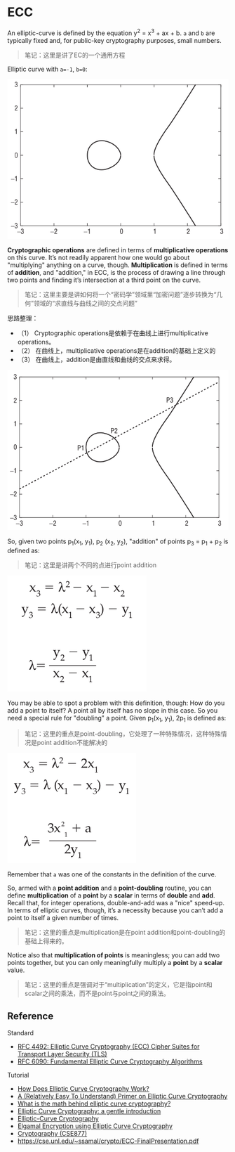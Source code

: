 # ECC

An elliptic-curve is defined by the equation y<sup>2</sup> = x<sup>3</sup> + ax + b. `a` and `b` are typically fixed and, for public-key cryptography purposes, small numbers.

> 笔记：这里是讲了EC的一个通用方程

Elliptic curve with `a=-1`, `b=0`:

![Elliptic curve with a = -1, b = 0](images/elliptic_curve_with_a_minus_1_and_b_0.png)

**Cryptographic operations** are defined in terms of **multiplicative operations** on this curve. It’s not readily apparent how one would go about "multiplying" anything on a curve, though. **Multiplication** is defined in terms of **addition**, and "addition," in ECC, is the process of drawing a line through two points and finding it’s intersection at a third point on the curve.

> 笔记：这里主要是讲如何将一个“密码学”领域里“加密问题”逐步转换为“几何”领域的“求直线与曲线之间的交点问题”

思路整理：

- （1） Cryptographic operations是依赖于在曲线上进行multiplicative operations。
- （2） 在曲线上，multiplicative operations是在addition的基础上定义的
- （3） 在曲线上，addition是由直线和曲线的交点来求得。

![Point addition on an elliptic curve](images/eclliptic_curve_point_addition.png)

So, given two points p<sub>1</sub>(x<sub>1</sub>, y<sub>1</sub>), p<sub>2</sub> (x<sub>2</sub>, y<sub>2</sub>), "addition" of points p<sub>3</sub> = p<sub>1</sub> + p<sub>2</sub> is defined as:

> 笔记：这里是讲两个不同的点进行point addition

![](images/ec_p1_plus_p2.png)

You may be able to spot a problem with this definition, though: How do you add a point to itself? A point all by itself has no slope in this case. So you need a special rule for "doubling" a point. Given p<sub>1</sub>(x<sub>1</sub>, y<sub>1</sub>), 2p<sub>1</sub> is defined as:

> 笔记：这里的重点是point-doubling，它处理了一种特殊情况，这种特殊情况是point addition不能解决的

![](images/ec_2p1.png)

Remember that `a` was one of the constants in the definition of the curve.

So, armed with a **point addition** and a **point-doubling** routine, you can define **multiplication** of a **point** by a **scalar** in terms of **double** and **add**. Recall that, for integer operations, double-and-add was a "nice" speed-up. In terms of elliptic curves, though, it’s a necessity because you can’t add a point to itself a given number of times.

> 笔记：这里的重点是multiplication是在point addition和point-doubling的基础上得来的。

Notice also that **multiplication of points** is meaningless; you can add two points together, but you can only meaningfully multiply a **point** by a **scalar** value.

> 笔记：这里的重点是强调对于“multiplication”的定义，它是指point和scalar之间的乘法，而不是point与point之间的乘法。

## Reference

Standard

- [RFC 4492: Elliptic Curve Cryptography (ECC) Cipher Suites for Transport Layer Security (TLS)](https://tools.ietf.org/html/rfc4492)
- [RFC 6090: Fundamental Elliptic Curve Cryptography Algorithms](https://tools.ietf.org/html/rfc6090)

Tutorial

- [How Does Elliptic Curve Cryptography Work?](https://www.venafi.com/blog/how-does-elliptic-curve-cryptography-work)
- [A (Relatively Easy To Understand) Primer on Elliptic Curve Cryptography](https://blog.cloudflare.com/a-relatively-easy-to-understand-primer-on-elliptic-curve-cryptography/)
- [What is the math behind elliptic curve cryptography?](https://hackernoon.com/what-is-the-math-behind-elliptic-curve-cryptography-f61b25253da3)
- [Elliptic Curve Cryptography: a gentle introduction](https://andrea.corbellini.name/2015/05/17/elliptic-curve-cryptography-a-gentle-introduction/)
- [Elliptic-Curve Cryptography](https://medium.com/coinmonks/elliptic-curve-cryptography-6de8fc748b8b)
- [Elgamal Encryption using Elliptic Curve Cryptography](https://cse.unl.edu/~ssamal/crypto/EEECC.php)
- [Cryptography (CSE877)](https://cse.unl.edu/~ssamal/crypto/)
- https://cse.unl.edu/~ssamal/crypto/ECC-FinalPresentation.pdf
